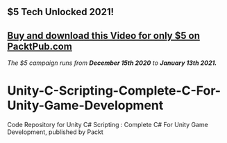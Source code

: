 ## $5 Tech Unlocked 2021!
[Buy and download this Video for only $5 on PacktPub.com](https://www.packtpub.com/product/unity-c-scripting-complete-c-for-unity-game-development-video/9781838985035)
-----
*The $5 campaign         runs from __December 15th 2020__ to __January 13th 2021.__*

# Unity-C-Scripting-Complete-C-For-Unity-Game-Development
Code Repository for Unity C# Scripting : Complete C# For Unity Game Development, published by Packt
